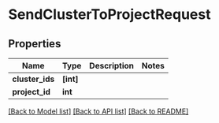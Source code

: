 # SendClusterToProjectRequest


## Properties
Name | Type | Description | Notes
------------ | ------------- | ------------- | -------------
**cluster_ids** | **[int]** |  | 
**project_id** | **int** |  | 

[[Back to Model list]](../README.md#documentation-for-models) [[Back to API list]](../README.md#documentation-for-api-endpoints) [[Back to README]](../README.md)


